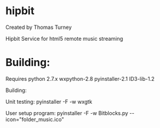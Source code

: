 hipbit
======
Created by Thomas Turney

Hipbit Service for html5 remote music streaming

Building:
============
  Requires python 2.7.x
  wxpython-2.8
  pyinstaller-2.1
  ID3-lib-1.2

Building:
  
Unit testing: pyinstaller -F -w wxgtk

User setup program: pyinstaller -F -w Bitblocks.py --icon="folder_music.ico"
  
  


